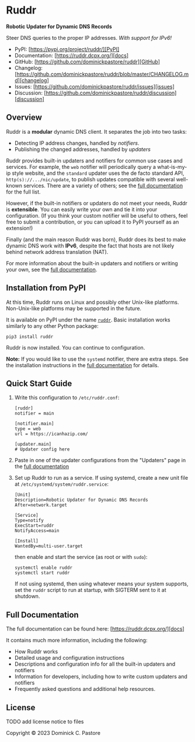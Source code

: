 Ruddr
=====

**Robotic Updater for Dynamic DNS Records**

Steer DNS queries to the proper IP addresses. *With support for IPv6!*

- PyPI: [https://pypi.org/project/ruddr/][PyPI]
- Documentation: [https://ruddr.dcpx.org/][docs]
- GitHub: [https://github.com/dominickpastore/ruddr][GitHub]
- Changelog:
  [https://github.com/dominickpastore/ruddr/blob/master/CHANGELOG.md][changelog]
- Issues: [https://github.com/dominickpastore/ruddr/issues][issues]
- Discussion: [https://github.com/dominickpastore/ruddr/discussion][discussion]

Overview
--------

Ruddr is a **modular** dynamic DNS client. It separates the job into two tasks:

- Detecting IP address changes, handled by *notifiers*.
- Publishing the changed addresses, handled by *updaters*

Ruddr provides built-in updaters and notifiers for common use cases and
services. For example, the `web` notifier will periodically query a
what-is-my-ip style website, and the `standard` updater uses the de facto
standard API, `http(s)://.../nic/update`, to publish updates compatible with
several well-known services. There are a variety of others; see the [full
documentation][docs] for the full list.

However, if the built-in notifiers or updaters do not meet your needs, Ruddr is
**extensible**. You can easily  write your own and tie it into your
configuration. (If you think your custom notifier will be useful to others,
feel free to submit a contribution, or you can upload it to PyPI yourself as an
extension!)

Finally (and the main reason Ruddr was born), Ruddr does its best to make
dynamic DNS work with **IPv6**, despite the fact that hosts are not likely
behind network address translation (NAT).

For more information about the built-in updaters and notifiers or writing your
own, see the [full documentation][docs].

Installation from PyPI
----------------------

At this time, Ruddr runs on Linux and possibly other Unix-like platforms.
Non-Unix-like platforms may be supported in the future.

It is available on PyPI under the name [`ruddr`][PyPI]. Basic installation
works similarly to any other Python package:

    pip3 install ruddr

Ruddr is now installed. You can continue to configuration.

**Note:** If you would like to use the `systemd` notifier, there are extra
steps. See the installation instructions in the [full documentation][docs] for
details.

Quick Start Guide
-----------------

1. Write this configuration to `/etc/ruddr.conf`:

       [ruddr]
       notifier = main

       [notifier.main]
       type = web
       url = https://icanhazip.com/

       [updater.main]
       # Updater config here

2. Paste in one of the updater configurations from the "Updaters" page in the
   [full documentation][docs]

3. Set up Ruddr to run as a service. If using systemd, create a new unit file
   at `/etc/systemd/system/ruddr.service`:

       [Unit]
       Description=Robotic Updater for Dynamic DNS Records
       After=network.target

       [Service]
       Type=notify
       ExecStart=ruddr
       NotifyAccess=main

       [Install]
       WantedBy=multi-user.target

   then enable and start the service (as root or with `sudo`):

       systemctl enable ruddr
       systemctl start ruddr

   If not using systemd, then using whatever means your system supports, set
   the `ruddr` script to run at startup, with SIGTERM sent to it at shutdown.

Full Documentation
------------------

The full documentation can be found here: [https://ruddr.dcpx.org/][docs]

It contains much more information, including the following:

- How Ruddr works
- Detailed usage and configuration instructions
- Descriptions and configuration info for all the built-in updaters and
  notifiers
- Information for developers, including how to write custom updaters and
  notifiers
- Frequently asked questions and additional help resources.

License
-------

TODO add license notice to files

Copyright &copy; 2023 Dominick C. Pastore

[docs]: https://ruddr.dcpx.org/
[GitHub]: https://github.com/dominickpastore/ruddr
[PyPI]: https://pypi.org/project/ruddr/
[changelog]: https://github.com/dominickpastore/ruddr/blob/master/CHANGELOG.md
[issues]: https://github.com/dominickpastore/ruddr/issues
[discussion]: https://github.com/dominickpastore/ruddr/discussion
